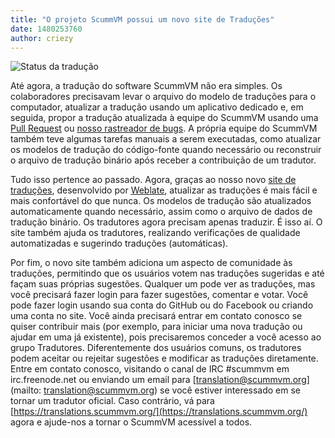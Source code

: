 ```yaml
---
title: "O projeto ScummVM possui um novo site de Traduções"
date: 1480253760
author: criezy
---
```


![Status da tradução](https://translations.scummvm.org/widgets/scummvm/-/287x66-white.png)

Até agora, a tradução do software ScummVM não era simples. Os colaboradores precisavam levar o arquivo do modelo de traduções para o computador, atualizar a tradução usando um aplicativo dedicado e, em seguida, propor a tradução atualizada à equipe do ScummVM usando uma [Pull Request](https://help.github.com/articles/creating-a-pull-request/) ou [nosso rastreador de bugs](https://bugs.scummvm.org/). A própria equipe do ScummVM também teve algumas tarefas manuais a serem executadas, como atualizar os modelos de tradução do código-fonte quando necessário ou reconstruir o arquivo de tradução binário após receber a contribuição de um tradutor.

Tudo isso pertence ao passado. Agora, graças ao nosso novo [site de traduções](https://translations.scummvm.org/), desenvolvido por [Weblate](https://weblate.org/), atualizar as traduções é mais fácil e mais confortável do que nunca. Os modelos de tradução são atualizados automaticamente quando necessário, assim como o arquivo de dados de tradução binário. Os tradutores agora precisam apenas traduzir. É isso aí. O site também ajuda os tradutores, realizando verificações de qualidade automatizadas e sugerindo traduções (automáticas).

Por fim, o novo site também adiciona um aspecto de comunidade às traduções, permitindo que os usuários votem nas traduções sugeridas e até façam suas próprias sugestões. Qualquer um pode ver as traduções, mas você precisará fazer login para fazer sugestões, comentar e votar. Você pode fazer login usando sua conta do GitHub ou do Facebook ou criando uma conta no site. Você ainda precisará entrar em contato conosco se quiser contribuir mais (por exemplo, para iniciar uma nova tradução ou ajudar em uma já existente), pois precisaremos conceder a você acesso ao grupo Tradutores. Diferentemente dos usuários comuns, os tradutores podem aceitar ou rejeitar sugestões e modificar as traduções diretamente. Entre em contato conosco, visitando o canal de IRC #scummvm em irc.freenode.net ou enviando um email para [translation@scummvm.org](mailto: translation@scummvm.org) se você estiver interessado em se tornar um tradutor oficial. Caso contrário, vá para [https://translations.scummvm.org/](https://translations.scummvm.org/) agora e ajude-nos a tornar o ScummVM acessível a todos.

